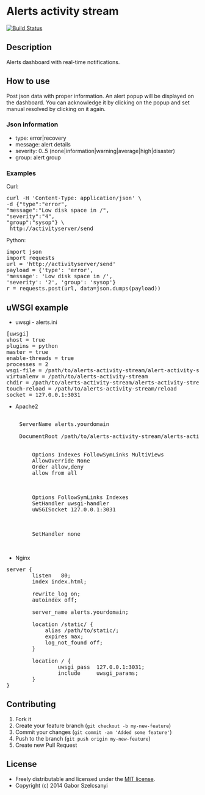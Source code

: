 # Alerts activity stream
[![Build Status](https://travis-ci.org/szelcsanyi/alerts-activity-stream.svg?branch=master)](https://travis-ci.org/szelcsanyi/alerts-activity-stream)

## Description
Alerts dashboard with real-time notifications.

## How to use
Post json data with proper information. An alert popup will be displayed on the dashboard. You can acknowledge it by clicking on the popup and set manual resolved by clicking on it again.

### Json information
 - type: error|recovery
 - message: alert details
 - severity: 0..5 (none|information|warning|average|high|disaster)
 - group: alert group

### Examples
Curl:
<pre>
curl -H 'Content-Type: application/json' \
-d {"type":"error",
"message":"Low disk space in /",
"severity":"4",
"group":"sysop"} \
 http://activityserver/send
</pre>

Python:
<pre>
import json
import requests
url = 'http://activityserver/send'
payload = {'type': 'error', 
'message': 'Low disk space in /', 
'severity': '2', 'group': 'sysop'}
r = requests.post(url, data=json.dumps(payload))
</pre>

## uWSGI example
- uwsgi - alerts.ini
<pre>
[uwsgi]
vhost = true
plugins = python
master = true
enable-threads = true
processes = 2
wsgi-file = /path/to/alerts-activity-stream/alert-activity-stream.py
virtualenv = /path/to/alerts-activity-stream
chdir = /path/to/alerts-activity-stream/alerts-activity-stream
touch-reload = /path/to/alerts-activity-stream/reload
socket = 127.0.0.1:3031
</pre>

- Apache2
<pre>
<VirtualHost *:80>
    ServerName alerts.yourdomain

    DocumentRoot /path/to/alerts-activity-stream/alerts-activity-stream

    <Directory /path/to/alerts-activity-stream/alerts-activity-stream>
        Options Indexes FollowSymLinks MultiViews
        AllowOverride None
        Order allow,deny
        allow from all
    </Directory>

    <Location />
        Options FollowSymLinks Indexes
        SetHandler uwsgi-handler
        uWSGISocket 127.0.0.1:3031
    </Location>

    <Location /static>
        SetHandler none
    </Location>
</VirtualHost>
</pre>

- Nginx
<pre>
server {
        listen   80;
        index index.html;

        rewrite_log on;
        autoindex off;

        server_name alerts.yourdomain;

        location /static/ {
            alias /path/to/static/;
            expires max;
            log_not_found off;
        }

        location / {
                uwsgi_pass  127.0.0.1:3031;
                include     uwsgi_params;
        }
}
</pre>

## Contributing

1. Fork it
2. Create your feature branch (`git checkout -b my-new-feature`)
3. Commit your changes (`git commit -am 'Added some feature'`)
4. Push to the branch (`git push origin my-new-feature`)
5. Create new Pull Request

## License

* Freely distributable and licensed under the [MIT license](http://szelcsanyi.mit-license.org/2014/license.html).
* Copyright (c) 2014 Gabor Szelcsanyi
